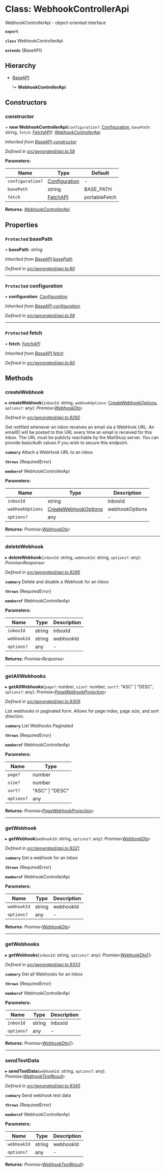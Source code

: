 # Class: WebhookControllerApi

WebhookControllerApi - object-oriented interface

**`export`** 

**`class`** WebhookControllerApi

**`extends`** {BaseAPI}

## Hierarchy

* [BaseAPI](_generated_api_.baseapi.md)

  ↳ **WebhookControllerApi**

## Constructors

###  constructor

\+ **new WebhookControllerApi**(`configuration?`: [Configuration](_generated_configuration_.configuration.md), `basePath`: string, `fetch`: [FetchAPI](../interfaces/_generated_api_.fetchapi.md)): *[WebhookControllerApi](_generated_api_.webhookcontrollerapi.md)*

*Inherited from [BaseAPI](_generated_api_.baseapi.md).[constructor](_generated_api_.baseapi.md#constructor)*

*Defined in [src/generated/api.ts:58](https://github.com/mailslurp/mailslurp-client-ts-js/blob/45dbdd8/src/generated/api.ts#L58)*

**Parameters:**

Name | Type | Default |
------ | ------ | ------ |
`configuration?` | [Configuration](_generated_configuration_.configuration.md) | - |
`basePath` | string |  BASE_PATH |
`fetch` | [FetchAPI](../interfaces/_generated_api_.fetchapi.md) |  portableFetch |

**Returns:** *[WebhookControllerApi](_generated_api_.webhookcontrollerapi.md)*

## Properties

### `Protected` basePath

• **basePath**: *string*

*Inherited from [BaseAPI](_generated_api_.baseapi.md).[basePath](_generated_api_.baseapi.md#protected-basepath)*

*Defined in [src/generated/api.ts:60](https://github.com/mailslurp/mailslurp-client-ts-js/blob/45dbdd8/src/generated/api.ts#L60)*

___

### `Protected` configuration

• **configuration**: *[Configuration](_generated_configuration_.configuration.md)*

*Inherited from [BaseAPI](_generated_api_.baseapi.md).[configuration](_generated_api_.baseapi.md#protected-configuration)*

*Defined in [src/generated/api.ts:58](https://github.com/mailslurp/mailslurp-client-ts-js/blob/45dbdd8/src/generated/api.ts#L58)*

___

### `Protected` fetch

• **fetch**: *[FetchAPI](../interfaces/_generated_api_.fetchapi.md)*

*Inherited from [BaseAPI](_generated_api_.baseapi.md).[fetch](_generated_api_.baseapi.md#protected-fetch)*

*Defined in [src/generated/api.ts:60](https://github.com/mailslurp/mailslurp-client-ts-js/blob/45dbdd8/src/generated/api.ts#L60)*

## Methods

###  createWebhook

▸ **createWebhook**(`inboxId`: string, `webhookOptions`: [CreateWebhookOptions](../interfaces/_generated_api_.createwebhookoptions.md), `options?`: any): *Promise‹[WebhookDto](../modules/_generated_api_.webhookdto.md)›*

*Defined in [src/generated/api.ts:9282](https://github.com/mailslurp/mailslurp-client-ts-js/blob/45dbdd8/src/generated/api.ts#L9282)*

Get notified whenever an inbox receives an email via a WebHook URL. An emailID will be posted to this URL every time an email is received for this inbox. The URL must be publicly reachable by the MailSlurp server. You can provide basicAuth values if you wish to secure this endpoint.

**`summary`** Attach a WebHook URL to an inbox

**`throws`** {RequiredError}

**`memberof`** WebhookControllerApi

**Parameters:**

Name | Type | Description |
------ | ------ | ------ |
`inboxId` | string | inboxId |
`webhookOptions` | [CreateWebhookOptions](../interfaces/_generated_api_.createwebhookoptions.md) | webhookOptions |
`options?` | any | - |

**Returns:** *Promise‹[WebhookDto](../modules/_generated_api_.webhookdto.md)›*

___

###  deleteWebhook

▸ **deleteWebhook**(`inboxId`: string, `webhookId`: string, `options?`: any): *Promise‹Response›*

*Defined in [src/generated/api.ts:9295](https://github.com/mailslurp/mailslurp-client-ts-js/blob/45dbdd8/src/generated/api.ts#L9295)*

**`summary`** Delete and disable a Webhook for an Inbox

**`throws`** {RequiredError}

**`memberof`** WebhookControllerApi

**Parameters:**

Name | Type | Description |
------ | ------ | ------ |
`inboxId` | string | inboxId |
`webhookId` | string | webhookId |
`options?` | any | - |

**Returns:** *Promise‹Response›*

___

###  getAllWebhooks

▸ **getAllWebhooks**(`page?`: number, `size?`: number, `sort?`: "ASC" | "DESC", `options?`: any): *Promise‹[PageWebhookProjection](../interfaces/_generated_api_.pagewebhookprojection.md)›*

*Defined in [src/generated/api.ts:9309](https://github.com/mailslurp/mailslurp-client-ts-js/blob/45dbdd8/src/generated/api.ts#L9309)*

List webhooks in paginated form. Allows for page index, page size, and sort direction.

**`summary`** List Webhooks Paginated

**`throws`** {RequiredError}

**`memberof`** WebhookControllerApi

**Parameters:**

Name | Type |
------ | ------ |
`page?` | number |
`size?` | number |
`sort?` | "ASC" &#124; "DESC" |
`options?` | any |

**Returns:** *Promise‹[PageWebhookProjection](../interfaces/_generated_api_.pagewebhookprojection.md)›*

___

###  getWebhook

▸ **getWebhook**(`webhookId`: string, `options?`: any): *Promise‹[WebhookDto](../modules/_generated_api_.webhookdto.md)›*

*Defined in [src/generated/api.ts:9321](https://github.com/mailslurp/mailslurp-client-ts-js/blob/45dbdd8/src/generated/api.ts#L9321)*

**`summary`** Get a webhook for an Inbox

**`throws`** {RequiredError}

**`memberof`** WebhookControllerApi

**Parameters:**

Name | Type | Description |
------ | ------ | ------ |
`webhookId` | string | webhookId |
`options?` | any | - |

**Returns:** *Promise‹[WebhookDto](../modules/_generated_api_.webhookdto.md)›*

___

###  getWebhooks

▸ **getWebhooks**(`inboxId`: string, `options?`: any): *Promise‹[WebhookDto](../modules/_generated_api_.webhookdto.md)[]›*

*Defined in [src/generated/api.ts:9333](https://github.com/mailslurp/mailslurp-client-ts-js/blob/45dbdd8/src/generated/api.ts#L9333)*

**`summary`** Get all Webhooks for an Inbox

**`throws`** {RequiredError}

**`memberof`** WebhookControllerApi

**Parameters:**

Name | Type | Description |
------ | ------ | ------ |
`inboxId` | string | inboxId |
`options?` | any | - |

**Returns:** *Promise‹[WebhookDto](../modules/_generated_api_.webhookdto.md)[]›*

___

###  sendTestData

▸ **sendTestData**(`webhookId`: string, `options?`: any): *Promise‹[WebhookTestResult](../interfaces/_generated_api_.webhooktestresult.md)›*

*Defined in [src/generated/api.ts:9345](https://github.com/mailslurp/mailslurp-client-ts-js/blob/45dbdd8/src/generated/api.ts#L9345)*

**`summary`** Send webhook test data

**`throws`** {RequiredError}

**`memberof`** WebhookControllerApi

**Parameters:**

Name | Type | Description |
------ | ------ | ------ |
`webhookId` | string | webhookId |
`options?` | any | - |

**Returns:** *Promise‹[WebhookTestResult](../interfaces/_generated_api_.webhooktestresult.md)›*
